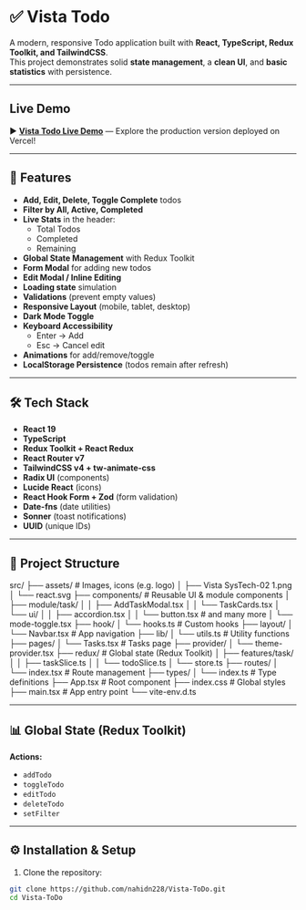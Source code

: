 # ✅ Vista Todo

A modern, responsive Todo application built with **React, TypeScript, Redux
Toolkit, and TailwindCSS**.  
This project demonstrates solid **state management**, a **clean UI**, and
**basic statistics** with persistence.

---

## Live Demo

▶ **[Vista Todo Live Demo](https://task-todo-rho.vercel.app/)** — Explore the
production version deployed on Vercel!

---

## 🚀 Features

- **Add, Edit, Delete, Toggle Complete** todos
- **Filter by All, Active, Completed**
- **Live Stats** in the header:
  - Total Todos
  - Completed
  - Remaining
- **Global State Management** with Redux Toolkit
- **Form Modal** for adding new todos
- **Edit Modal / Inline Editing**
- **Loading state** simulation
- **Validations** (prevent empty values)
- **Responsive Layout** (mobile, tablet, desktop)
- **Dark Mode Toggle**
- **Keyboard Accessibility**
  - Enter → Add
  - Esc → Cancel edit
- **Animations** for add/remove/toggle
- **LocalStorage Persistence** (todos remain after refresh)

---

## 🛠️ Tech Stack

- **React 19**
- **TypeScript**
- **Redux Toolkit + React Redux**
- **React Router v7**
- **TailwindCSS v4 + tw-animate-css**
- **Radix UI** (components)
- **Lucide React** (icons)
- **React Hook Form + Zod** (form validation)
- **Date-fns** (date utilities)
- **Sonner** (toast notifications)
- **UUID** (unique IDs)

---

## 📂 Project Structure

src/ ├── assets/ # Images, icons (e.g. logo) │ ├── Vista SysTech-02 1.png │ └──
react.svg ├── components/ # Reusable UI & module components │ ├── module/task/ │
│ ├── AddTaskModal.tsx │ │ └── TaskCards.tsx │ └── ui/ │ │ ├── accordion.tsx │ │
└── button.tsx # and many more │ └── mode-toggle.tsx ├── hook/ │ └── hooks.ts #
Custom hooks ├── layout/ │ └── Navbar.tsx # App navigation ├── lib/ │ └──
utils.ts # Utility functions ├── pages/ │ └── Tasks.tsx # Tasks page ├──
provider/ │ └── theme-provider.tsx ├── redux/ # Global state (Redux Toolkit) │
├── features/task/ │ │ ├── taskSlice.ts │ │ └── todoSlice.ts │ └── store.ts ├──
routes/ │ └── index.tsx # Route management ├── types/ │ └── index.ts # Type
definitions ├── App.tsx # Root component ├── index.css # Global styles ├──
main.tsx # App entry point └── vite-env.d.ts

---

## 📊 Global State (Redux Toolkit)

**Actions:**

- `addTodo`
- `toggleTodo`
- `editTodo`
- `deleteTodo`
- `setFilter`

---

## ⚙️ Installation & Setup

1. Clone the repository:

```bash
git clone https://github.com/nahidn228/Vista-ToDo.git
cd Vista-ToDo

```

